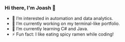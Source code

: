 ### Hi there, I'm Joash 👋
- 👀 I’m interested in automation and data analytics.
- 🔭 I’m currently working on my terminal-like portfolio.
- 🌱 I’m currently learning C# and Java.
- ⚡ Fun fact: I like eating spicy ramen while coding!


<!--
**zhoda-lii/zhoda-lii** is a ✨ _special_ ✨ repository because its `README.md` (this file) appears on your GitHub profile.

Here are some ideas to get you started:

- 👀 I’m interested in ...
- 🔭 I’m currently working on ...
- 🌱 I’m currently learning ...
- 💞️ I’m looking to collaborate on ...
- 🤔 I’m looking for help with ...
- 💬 Ask me about ...
- 📫 How to reach me: ...
- 😄 Pronouns: ...
- ⚡ Fun fact: ...
-->

